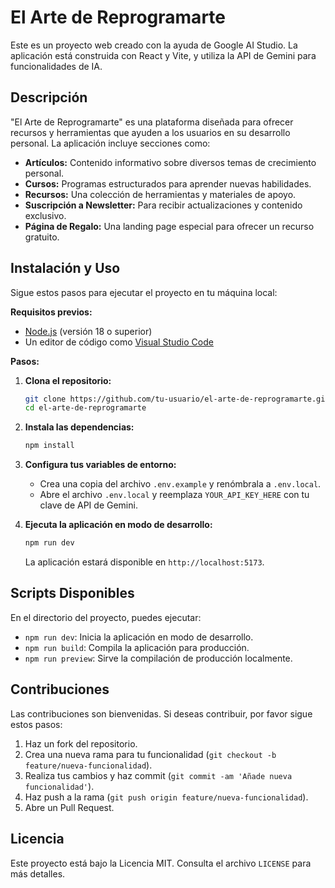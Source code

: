 # El Arte de Reprogramarte

Este es un proyecto web creado con la ayuda de Google AI Studio. La aplicación está construida con React y Vite, y utiliza la API de Gemini para funcionalidades de IA.

## Descripción

"El Arte de Reprogramarte" es una plataforma diseñada para ofrecer recursos y herramientas que ayuden a los usuarios en su desarrollo personal. La aplicación incluye secciones como:

*   **Artículos:** Contenido informativo sobre diversos temas de crecimiento personal.
*   **Cursos:** Programas estructurados para aprender nuevas habilidades.
*   **Recursos:** Una colección de herramientas y materiales de apoyo.
*   **Suscripción a Newsletter:** Para recibir actualizaciones y contenido exclusivo.
*   **Página de Regalo:** Una landing page especial para ofrecer un recurso gratuito.

## Instalación y Uso

Sigue estos pasos para ejecutar el proyecto en tu máquina local:

**Requisitos previos:**

*   [Node.js](https://nodejs.org/) (versión 18 o superior)
*   Un editor de código como [Visual Studio Code](https://code.visualstudio.com/)

**Pasos:**

1.  **Clona el repositorio:**
    ```bash
    git clone https://github.com/tu-usuario/el-arte-de-reprogramarte.git
    cd el-arte-de-reprogramarte
    ```

2.  **Instala las dependencias:**
    ```bash
    npm install
    ```

3.  **Configura tus variables de entorno:**
    *   Crea una copia del archivo `.env.example` y renómbrala a `.env.local`.
    *   Abre el archivo `.env.local` y reemplaza `YOUR_API_KEY_HERE` con tu clave de API de Gemini.

4.  **Ejecuta la aplicación en modo de desarrollo:**
    ```bash
    npm run dev
    ```
    La aplicación estará disponible en `http://localhost:5173`.

## Scripts Disponibles

En el directorio del proyecto, puedes ejecutar:

*   `npm run dev`: Inicia la aplicación en modo de desarrollo.
*   `npm run build`: Compila la aplicación para producción.
*   `npm run preview`: Sirve la compilación de producción localmente.

## Contribuciones

Las contribuciones son bienvenidas. Si deseas contribuir, por favor sigue estos pasos:

1.  Haz un fork del repositorio.
2.  Crea una nueva rama para tu funcionalidad (`git checkout -b feature/nueva-funcionalidad`).
3.  Realiza tus cambios y haz commit (`git commit -am 'Añade nueva funcionalidad'`).
4.  Haz push a la rama (`git push origin feature/nueva-funcionalidad`).
5.  Abre un Pull Request.

## Licencia

Este proyecto está bajo la Licencia MIT. Consulta el archivo `LICENSE` para más detalles.